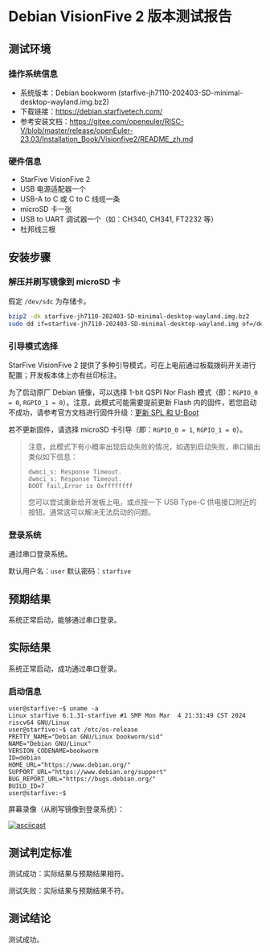 # Debian VisionFive 2 版本测试报告

## 测试环境

### 操作系统信息

- 系统版本：Debian bookworm (starfive-jh7110-202403-SD-minimal-desktop-wayland.img.bz2)
- 下载链接：https://debian.starfivetech.com/
- 参考安装文档：https://gitee.com/openeuler/RISC-V/blob/master/release/openEuler-23.03/Installation_Book/Visionfive2/README_zh.md

### 硬件信息

- StarFive VisionFive 2
- USB 电源适配器一个
- USB-A to C 或 C to C 线缆一条
- microSD 卡一张
- USB to UART 调试器一个（如：CH340, CH341, FT2232 等）
- 杜邦线三根

## 安装步骤

### 解压并刷写镜像到 microSD 卡

假定 `/dev/sdc` 为存储卡。

```bash
bzip2 -dk starfive-jh7110-202403-SD-minimal-desktop-wayland.img.bz2
sudo dd if=starfive-jh7110-202403-SD-minimal-desktop-wayland.img of=/dev/sdc bs=1M status=progress
```

### 引导模式选择

StarFive VisionFive 2 提供了多种引导模式，可在上电前通过板载拨码开关进行配置；开发板本体上亦有丝印标注。

为了启动原厂 Debian 镜像，可以选择 1-bit QSPI Nor Flash 模式（即：`RGPIO_0 = 0`, `RGPIO_1 = 0`）。注意，此模式可能需要提前更新 Flash 内的固件，若您启动不成功，请参考官方文档进行固件升级：[更新 SPL 和 U-Boot](https://doc.rvspace.org/VisionFive2/Quick_Start_Guide/VisionFive2_QSG/spl_u_boot_0.html)

若不更新固件，请选择 microSD 卡引导（即：`RGPIO_0 = 1`, `RGPIO_1 = 0`）。

> 注意，此模式下有小概率出现启动失败的情况，如遇到启动失败，串口输出类似如下信息：
>
>```log
>dwmci_s: Response Timeout.                                                                                            
>dwmci_s: Response Timeout.                                                                                            
>BOOT fail,Error is 0xffffffff
>```
>
> 您可以尝试重新给开发板上电，或点按一下 USB Type-C 供电接口附近的按钮。通常这可以解决无法启动的问题。

### 登录系统

通过串口登录系统。

默认用户名：`user`
默认密码：`starfive`

## 预期结果

系统正常启动，能够通过串口登录。

## 实际结果

系统正常启动，成功通过串口登录。

### 启动信息

```log
user@starfive:~$ uname -a                                                                                             
Linux starfive 6.1.31-starfive #1 SMP Mon Mar  4 21:31:49 CST 2024 riscv64 GNU/Linux                                  
user@starfive:~$ cat /etc/os-release                                                                                  
PRETTY_NAME="Debian GNU/Linux bookworm/sid"                                                                           
NAME="Debian GNU/Linux"                                                                                               
VERSION_CODENAME=bookworm                                                                                             
ID=debian                                                                                                             
HOME_URL="https://www.debian.org/"                                                                                    
SUPPORT_URL="https://www.debian.org/support"                                                                          
BUG_REPORT_URL="https://bugs.debian.org/"                                                                             
BUILD_ID=7                                                                                                            
user@starfive:~$
```

屏幕录像（从刷写镜像到登录系统）：

[![asciicast](https://asciinema.org/a/CCoYSyfdX7TWoiXM8Kct8nTVF.svg)](https://asciinema.org/a/CCoYSyfdX7TWoiXM8Kct8nTVF)

## 测试判定标准

测试成功：实际结果与预期结果相符。

测试失败：实际结果与预期结果不符。

## 测试结论

测试成功。